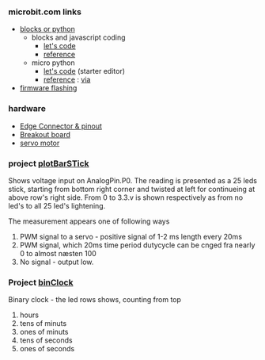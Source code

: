 ### microbit.com links


- [blocks or python](https://www.microbit.org/code)
    - blocks and javascript coding
        - [let's code](https://makecode.microbit.org/#lang=da)
        - [reference](https://makecode.microbit.org/reference)
    - micro python
        - [let's code](https://python.microbit.org/) (starter editor)
        - [reference](https://microbit-micropython.readthedocs.io/en/latest/) : [via](https://microbit.org/guide/python/)
- [firmware flashing](https://microbit.org/guide/firmware/)

### hardware
        
- [Edge Connector & pinout](https://tech.microbit.org/hardware/edgeconnector/)   
- [Breakout board](https://www.kitronik.co.uk/pdf/5601b_built_edge_connector_breakout_board_for_the_bbc_microbit_datasheet_v1_1.pdf)
- [servo motor](https://learn.sparkfun.com/tutorials/hobby-servo-tutorial/all)


### project [plotBarSTick](https://makecode.microbit.org/_WgzEqqPCVcR9)

Shows voltage input on AnalogPin.P0. The reading is presented as a 25 leds stick, starting from bottom right corner and twisted at left for continueing at above row's right side. From 0 to 3.3.v is shown respectively as from no led's to all 25 led's lightening.  

The measurement appears one of following ways

1. PWM signal to a servo - positive signal of 1-2 ms length every 20ms
2. PWM signal, which 20ms time period dutycycle can be cnged fra nearly  0 to almost næsten 100
3. No signal - output low.

### Project [binClock](https://makecode.microbit.org/_LCHfvVM7pJYP)

Binary clock - the led rows shows, counting from top

1. hours
2. tens of minuts
3. ones of minuts
4. tens of seconds
5. ones of seconds